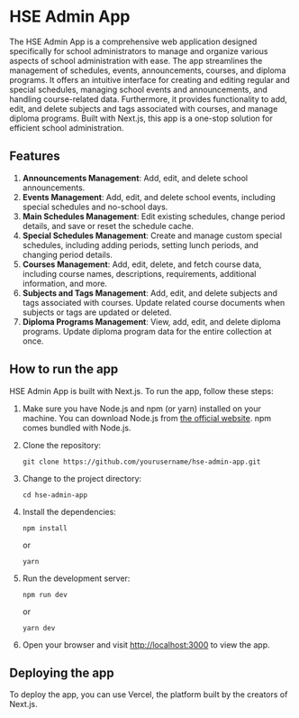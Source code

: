 # HSE Admin App

The HSE Admin App is a comprehensive web application designed specifically for school administrators to manage and organize various aspects of school administration with ease. The app streamlines the management of schedules, events, announcements, courses, and diploma programs. It offers an intuitive interface for creating and editing regular and special schedules, managing school events and announcements, and handling course-related data. Furthermore, it provides functionality to add, edit, and delete subjects and tags associated with courses, and manage diploma programs. Built with Next.js, this app is a one-stop solution for efficient school administration.

## Features

1. **Announcements Management**: Add, edit, and delete school announcements.
2. **Events Management**: Add, edit, and delete school events, including special schedules and no-school days.
3. **Main Schedules Management**: Edit existing schedules, change period details, and save or reset the schedule cache.
4. **Special Schedules Management**: Create and manage custom special schedules, including adding periods, setting lunch periods, and changing period details.
5. **Courses Management**: Add, edit, delete, and fetch course data, including course names, descriptions, requirements, additional information, and more.
6. **Subjects and Tags Management**: Add, edit, and delete subjects and tags associated with courses. Update related course documents when subjects or tags are updated or deleted.
7. **Diploma Programs Management**: View, add, edit, and delete diploma programs. Update diploma program data for the entire collection at once.

## How to run the app

HSE Admin App is built with Next.js. To run the app, follow these steps:

1. Make sure you have Node.js and npm (or yarn) installed on your machine. You can download Node.js from [the official website](https://nodejs.org/). npm comes bundled with Node.js.

2. Clone the repository:

   ```
   git clone https://github.com/yourusername/hse-admin-app.git
   ```

3. Change to the project directory:

   ```
   cd hse-admin-app
   ```

4. Install the dependencies:

   ```
   npm install
   ```

   or

   ```
   yarn
   ```

5. Run the development server:

   ```
   npm run dev
   ```

   or

   ```
   yarn dev
   ```

6. Open your browser and visit [http://localhost:3000](http://localhost:3000) to view the app.

## Deploying the app

To deploy the app, you can use Vercel, the platform built by the creators of Next.js.
